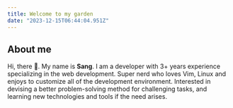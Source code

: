 ```yaml
---
title: Welcome to my garden
date: "2023-12-15T06:44:04.951Z"
---
```


## About me
Hi, there 👋. My name is **Sang**. I am a developer with 3+ years experience specializing in the web development.
Super nerd who loves Vim, Linux and enjoys to customize all of the development environment.
Interested in devising a better problem-solving method for challenging tasks, and learning new technologies and tools if the need arises.
